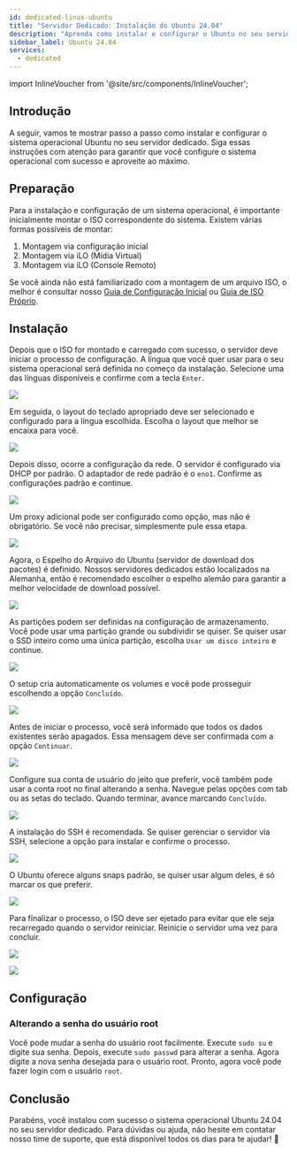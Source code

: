 ```yaml
---
id: dedicated-linux-ubuntu
title: "Servidor Dedicado: Instalação do Ubuntu 24.04"
description: "Aprenda como instalar e configurar o Ubuntu no seu servidor dedicado para desempenho e confiabilidade máximos → Saiba mais agora"
sidebar_label: Ubuntu 24.04
services:
  - dedicated
---
```


import InlineVoucher from '@site/src/components/InlineVoucher';

## Introdução

A seguir, vamos te mostrar passo a passo como instalar e configurar o sistema operacional Ubuntu no seu servidor dedicado. Siga essas instruções com atenção para garantir que você configure o sistema operacional com sucesso e aproveite ao máximo.

<InlineVoucher />

## Preparação

Para a instalação e configuração de um sistema operacional, é importante inicialmente montar o ISO correspondente do sistema. Existem várias formas possíveis de montar:

1. Montagem via configuração inicial
2. Montagem via iLO (Mídia Virtual)
3. Montagem via iLO (Console Remoto)

Se você ainda não está familiarizado com a montagem de um arquivo ISO, o melhor é consultar nosso [Guia de Configuração Inicial](dedicated-setup.md) ou [Guia de ISO Próprio](dedicated-iso.md).

## Instalação

Depois que o ISO for montado e carregado com sucesso, o servidor deve iniciar o processo de configuração. A língua que você quer usar para o seu sistema operacional será definida no começo da instalação. Selecione uma das línguas disponíveis e confirme com a tecla `Enter`.

![](https://screensaver01.zap-hosting.com/index.php/s/yrHMNzstM23XZH6/preview)

Em seguida, o layout do teclado apropriado deve ser selecionado e configurado para a língua escolhida. Escolha o layout que melhor se encaixa para você.

![](https://screensaver01.zap-hosting.com/index.php/s/x9kYGEWS5fy7Wjp/preview)

Depois disso, ocorre a configuração da rede. O servidor é configurado via DHCP por padrão. O adaptador de rede padrão é o `eno1`. Confirme as configurações padrão e continue.

![](https://screensaver01.zap-hosting.com/index.php/s/6mr5kAKJQ39iJt5/preview)

Um proxy adicional pode ser configurado como opção, mas não é obrigatório. Se você não precisar, simplesmente pule essa etapa.

![](https://screensaver01.zap-hosting.com/index.php/s/tz97Ee8ZQkxAGGb/preview)

Agora, o Espelho do Arquivo do Ubuntu (servidor de download dos pacotes) é definido. Nossos servidores dedicados estão localizados na Alemanha, então é recomendado escolher o espelho alemão para garantir a melhor velocidade de download possível.

![](https://screensaver01.zap-hosting.com/index.php/s/xNknNyWAbd5DnsZ/preview)

As partições podem ser definidas na configuração de armazenamento. Você pode usar uma partição grande ou subdividir se quiser. Se quiser usar o SSD inteiro como uma única partição, escolha `Usar um disco inteiro` e continue.

![](https://screensaver01.zap-hosting.com/index.php/s/2dJ9oeMGjpWn6cZ/preview)

O setup cria automaticamente os volumes e você pode prosseguir escolhendo a opção `Concluído`.

![](https://screensaver01.zap-hosting.com/index.php/s/WXfzt57Rtm2SQLD/preview)

Antes de iniciar o processo, você será informado que todos os dados existentes serão apagados. Essa mensagem deve ser confirmada com a opção `Continuar`.

![](https://screensaver01.zap-hosting.com/index.php/s/L3YcGNbYWpMmaDj/preview)

Configure sua conta de usuário do jeito que preferir, você também pode usar a conta root no final alterando a senha. Navegue pelas opções com tab ou as setas do teclado. Quando terminar, avance marcando `Concluído`.

![](https://screensaver01.zap-hosting.com/index.php/s/mqrjmF2ZmA2Qj9z/preview)

A instalação do SSH é recomendada. Se quiser gerenciar o servidor via SSH, selecione a opção para instalar e confirme o processo.

![](https://screensaver01.zap-hosting.com/index.php/s/Xz3zzMdZ6C523ip/preview)

O Ubuntu oferece alguns snaps padrão, se quiser usar algum deles, é só marcar os que preferir.

![](https://screensaver01.zap-hosting.com/index.php/s/wcGiSwX935jXeex/preview)

Para finalizar o processo, o ISO deve ser ejetado para evitar que ele seja recarregado quando o servidor reiniciar. Reinicie o servidor uma vez para concluir.

![](https://screensaver01.zap-hosting.com/index.php/s/SzrxCtJTx2S8Nef/preview)

![](https://screensaver01.zap-hosting.com/index.php/s/x3BRLSepSDFnYGA/preview)

## Configuração

### Alterando a senha do usuário root

Você pode mudar a senha do usuário root facilmente. Execute `sudo su` e digite sua senha. Depois, execute `sudo passwd` para alterar a senha. Agora digite a nova senha desejada para o usuário root. Pronto, agora você pode fazer login com o usuário `root`.

## Conclusão

Parabéns, você instalou com sucesso o sistema operacional Ubuntu 24.04 no seu servidor dedicado. Para dúvidas ou ajuda, não hesite em contatar nosso time de suporte, que está disponível todos os dias para te ajudar! 🙂


<InlineVoucher />
